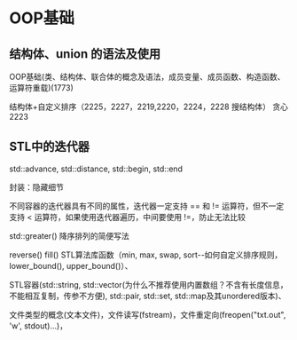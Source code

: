 # OOP基础
## 结构体、union 的语法及使用
OOP基础(类、结构体、联合体的概念及语法，成员变量、成员函数、构造函数、运算符重载)(1773)

结构体+自定义排序（2225，2227，2219,2220，2224，2228 搜结构体）
贪心 2223
## STL中的迭代器

std::advance, std::distance, std::begin, std::end

封装：隐藏细节

不同容器的迭代器具有不同的属性，迭代器一定支持 == 和 != 运算符，但不一定支持 < 运算符，如果使用迭代器遍历，中间要使用 !=，防止无法比较

std::greater<int>() 降序排列的简便写法

reverse() fill()
STL算法库函数（min, max, swap, sort--如何自定义排序规则，lower_bound(), upper_bound()）、


STL容器(std::string, std::vector(为什么不推荐使用内置数组？不含有长度信息，不能相互复制，传参不方便), std::pair, std::set, std::map及其unordered版本)、


文件类型的概念(文本文件)，文件读写(fstream)，文件重定向(freopen("txt.out", 'w', stdout)...)，